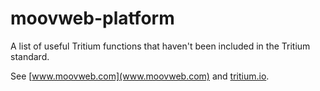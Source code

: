 # moovweb-platform

A list of useful Tritium functions that haven't been included in the Tritium standard.

See [www.moovweb.com](www.moovweb.com) and [tritium.io](tritium.io).
